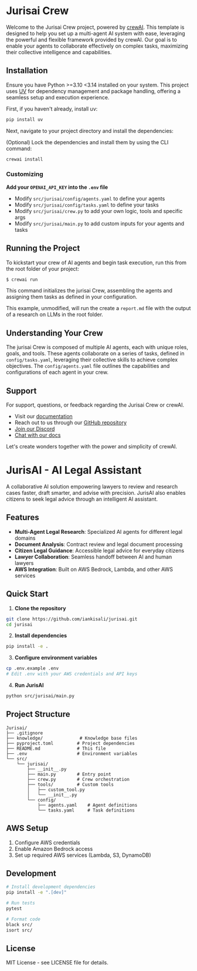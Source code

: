 # Jurisai Crew

Welcome to the Jurisai Crew project, powered by [crewAI](https://crewai.com). This template is designed to help you set up a multi-agent AI system with ease, leveraging the powerful and flexible framework provided by crewAI. Our goal is to enable your agents to collaborate effectively on complex tasks, maximizing their collective intelligence and capabilities.

## Installation

Ensure you have Python >=3.10 <3.14 installed on your system. This project uses [UV](https://docs.astral.sh/uv/) for dependency management and package handling, offering a seamless setup and execution experience.

First, if you haven't already, install uv:

```bash
pip install uv
```

Next, navigate to your project directory and install the dependencies:

(Optional) Lock the dependencies and install them by using the CLI command:
```bash
crewai install
```
### Customizing

**Add your `OPENAI_API_KEY` into the `.env` file**

- Modify `src/jurisai/config/agents.yaml` to define your agents
- Modify `src/jurisai/config/tasks.yaml` to define your tasks
- Modify `src/jurisai/crew.py` to add your own logic, tools and specific args
- Modify `src/jurisai/main.py` to add custom inputs for your agents and tasks

## Running the Project

To kickstart your crew of AI agents and begin task execution, run this from the root folder of your project:

```bash
$ crewai run
```

This command initializes the jurisai Crew, assembling the agents and assigning them tasks as defined in your configuration.

This example, unmodified, will run the create a `report.md` file with the output of a research on LLMs in the root folder.

## Understanding Your Crew

The jurisai Crew is composed of multiple AI agents, each with unique roles, goals, and tools. These agents collaborate on a series of tasks, defined in `config/tasks.yaml`, leveraging their collective skills to achieve complex objectives. The `config/agents.yaml` file outlines the capabilities and configurations of each agent in your crew.

## Support

For support, questions, or feedback regarding the Jurisai Crew or crewAI.
- Visit our [documentation](https://docs.crewai.com)
- Reach out to us through our [GitHub repository](https://github.com/joaomdmoura/crewai)
- [Join our Discord](https://discord.com/invite/X4JWnZnxPb)
- [Chat with our docs](https://chatg.pt/DWjSBZn)

Let's create wonders together with the power and simplicity of crewAI.


# JurisAI - AI Legal Assistant

A collaborative AI solution empowering lawyers to review and research cases faster, draft smarter, and advise with precision. JurisAI also enables citizens to seek legal advice through an intelligent AI assistant.

## Features

- **Multi-Agent Legal Research**: Specialized AI agents for different legal domains
- **Document Analysis**: Contract review and legal document processing
- **Citizen Legal Guidance**: Accessible legal advice for everyday citizens
- **Lawyer Collaboration**: Seamless handoff between AI and human lawyers
- **AWS Integration**: Built on AWS Bedrock, Lambda, and other AWS services

## Quick Start

1. **Clone the repository**
```bash
git clone https://github.com/iankisali/jurisai.git
cd jurisai
```

2. **Install dependencies**
```bash
pip install -e .
```

3. **Configure environment variables**
```bash
cp .env.example .env
# Edit .env with your AWS credentials and API keys
```

4. **Run JurisAI**
```bash
python src/jurisai/main.py
```

## Project Structure

```
Jurisai/
├── .gitignore
├── knowledge/              # Knowledge base files
├── pyproject.toml         # Project dependencies
├── README.md              # This file
├── .env                   # Environment variables
└── src/
    └── jurisai/
        ├── __init__.py
        ├── main.py        # Entry point
        ├── crew.py        # Crew orchestration
        ├── tools/         # Custom tools
        │   ├── custom_tool.py
        │   └── __init__.py
        └── config/
            ├── agents.yaml    # Agent definitions
            └── tasks.yaml     # Task definitions
```

## AWS Setup

1. Configure AWS credentials
2. Enable Amazon Bedrock access
3. Set up required AWS services (Lambda, S3, DynamoDB)

## Development

```bash
# Install development dependencies
pip install -e ".[dev]"

# Run tests
pytest

# Format code
black src/
isort src/
```

## License

MIT License - see LICENSE file for details.
